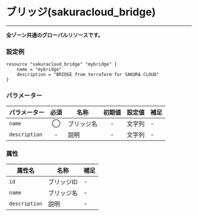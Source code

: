# ブリッジ(sakuracloud_bridge)

---

**全ゾーン共通のグローバルリソースです。**

### 設定例

```hcl
resource "sakuracloud_bridge" "mybridge" {
    name = "mybridge"
    description = "BRIDGE from terraform for SAKURA CLOUD"
}
```

### パラメーター

|パラメーター         |必須  |名称                |初期値     |設定値                    |補足                                          |
|-------------------|:---:|--------------------|:--------:|------------------------|----------------------------------------------|
| `name`            | ◯   | ブリッジ名           | -        | 文字列                  | - |
| `description`     | -   | 説明  | - | 文字列 | - |

### 属性

|属性名                | 名称                    | 補足                                        |
|---------------------|------------------------|--------------------------------------------|
| `id`                | ブリッジID               | -                                          |
| `name`              | ブリッジ名               | -                                          |
| `description`       | 説明                    | -                                          |
